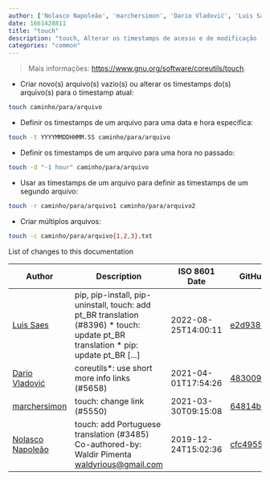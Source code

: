 ```yaml
---
author: ['Nolasco Napoleão', 'marchersimon', 'Dario Vladović', 'Luis Saes']
date: 1661428811
title: "touch"
description: "touch, Alterar os timestamps de acesso e de modificação (atime, mtime) de um arquivo."
categories: "common"
---
```

> Mais informações: <https://www.gnu.org/software/coreutils/touch>.

- Criar novo(s) arquivo(s) vazio(s) ou alterar os timestamps do(s) arquivo(s) para o timestamp atual:

```bash
touch caminho/para/arquivo
```

- Definir os timestamps de um arquivo para uma data e hora específica:

```bash
touch -t YYYYMMDDHHMM.SS caminho/para/arquivo
```

- Definir os timestamps de um arquivo para uma hora no passado:

```bash
touch -d "-1 hour" caminho/para/arquivo
```

- Usar as timestamps de um arquivo para definir as timestamps de um segundo arquivo:

```bash
touch -r caminho/para/arquivo1 caminho/para/arquivo2
```

- Criar múltiplos arquivos:

```bash
touch -c caminho/para/arquivo{1,2,3}.txt
```
List of changes to this documentation


Author | Description | ISO 8601 Date | GitHub link
------|-----|-----|-----
[Luis Saes](mailto:55040458+luis-saes@users.noreply.github.com) | pip, pip-install, pip-uninstall, touch: add pt_BR translation (#8396) * touch: update pt_BR translation * pip: update pt_BR [...] | 2022-08-25T14:00:11 | [e2d938796595](https://github.com/tldr-pages/tldr/commit/e2d938796595c72fcf1cd92896b9bba07a58eb7a)
[Dario Vladović](mailto:d.vladimyr@gmail.com) | coreutils*: use short more info links (#5658) | 2021-04-01T17:54:26 | [4830093903f6](https://github.com/tldr-pages/tldr/commit/4830093903f66ccf3ebbc2ecf477286e45edac59)
[marchersimon](mailto:50295997+marchersimon@users.noreply.github.com) | touch: change link (#5550) | 2021-03-30T09:15:08 | [64814bb7bac0](https://github.com/tldr-pages/tldr/commit/64814bb7bac00f937c245a550a19dc2c4b62d14f)
[Nolasco Napoleão](mailto:nolascoamadonapoleao@gmail.com) | touch: add Portuguese translation (#3485) Co-authored-by: Waldir Pimenta <waldyrious@gmail.com> | 2019-12-24T15:02:36 | [cfc49559e8da](https://github.com/tldr-pages/tldr/commit/cfc49559e8da6194c2ebe62993621ff2168d30a5)

